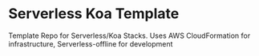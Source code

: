 # Serverless Koa Template

Template Repo for Serverless/Koa Stacks. Uses AWS CloudFormation for infrastructure, Serverless-offline for development
